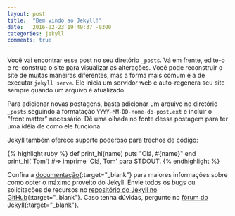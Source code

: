 ```yaml
---
layout: post
title:  "Bem vindo ao Jekyll!"
date:   2016-02-23 19:49:37 -0300
categories: jekyll
comments: true
---
```

Você vai encontrar esse post no seu diretório `_posts`. Vá em frente, edite-o e re-construa o site para visualizar as alterações. Você pode reconstruir o site de muitas maneiras diferentes, mas a forma mais comum é a de executar `jekyll serve`. Ele inicia um servidor web e auto-regenera seu site sempre quando um arquivo é atualizado.

Para adicionar novas postagens, basta adicionar um arquivo no diretório `_posts` seguindo a formatação `YYYY-MM-DD-nome-do-post.ext` e incluir o "front matter" necessário. Dê uma olhada no fonte dessa postagem para ter uma idéia de como ele funciona.

Jekyll também oferece suporte poderoso para trechos de código:

{% highlight ruby %}
def print_hi(name)
  puts "Olá, #{name}"
end
print_hi('Tom')
#=> imprime 'Olá, Tom' para STDOUT.
{% endhighlight %}

Confira a [documentação][jekyll-docs]{:target="_blank"} para maiores informações sobre como obter o máximo proveito do Jekyll. Envie todos os bugs ou solicitações de recursos no [repositório do Jekyll no GitHub][jekyll-gh]{:target="_blank"}. Caso tenha dúvidas,  pergunte no [fórum do Jekyll][jekyll-talk]{:target="_blank"}.

[jekyll-docs]: http://jekyllrb.com/docs/home
[jekyll-gh]:   https://github.com/jekyll/jekyll
[jekyll-talk]: https://talk.jekyllrb.com/
